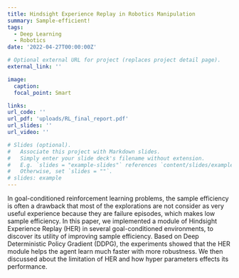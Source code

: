 ```yaml
---
title: Hindsight Experience Replay in Robotics Manipulation
summary: Sample-efficient!
tags:
  - Deep Learning
  - Robotics
date: '2022-04-27T00:00:00Z'

# Optional external URL for project (replaces project detail page).
external_link: ''

image:
  caption: 
  focal_point: Smart

links:
url_code: ''
url_pdf: 'uploads/RL_final_report.pdf'
url_slides: ''
url_video: ''

# Slides (optional).
#   Associate this project with Markdown slides.
#   Simply enter your slide deck's filename without extension.
#   E.g. `slides = "example-slides"` references `content/slides/example-slides.md`.
#   Otherwise, set `slides = ""`.
# slides: example
---
```


In goal-conditioned reinforcement learning
problems, the sample efficiency is often a drawback that
most of the explorations are not consider as very useful
experience because they are failure episodes, which makes
low sample efficiency. In this paper, we implemented a
module of Hindsight Experience Replay (HER) in several
goal-conditioned environments, to discover its utility of
improving sample efficiency. Based on Deep Deterministic
Policy Gradient (DDPG), the experiments showed that the
HER module helps the agent learn much faster with more
robustness. We then discussed about the limitation of HER
and how hyper parameters effects its performance.

